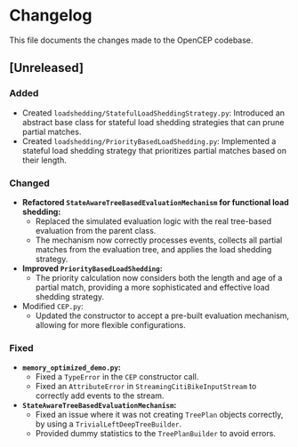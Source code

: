# Changelog

This file documents the changes made to the OpenCEP codebase.

## [Unreleased]

### Added

- Created `loadshedding/StatefulLoadSheddingStrategy.py`: Introduced an abstract base class for stateful load shedding strategies that can prune partial matches.
- Created `loadshedding/PriorityBasedLoadShedding.py`: Implemented a stateful load shedding strategy that prioritizes partial matches based on their length.

### Changed

- **Refactored `StateAwareTreeBasedEvaluationMechanism` for functional load shedding:**
    - Replaced the simulated evaluation logic with the real tree-based evaluation from the parent class.
    - The mechanism now correctly processes events, collects all partial matches from the evaluation tree, and applies the load shedding strategy.
- **Improved `PriorityBasedLoadShedding`:**
    - The priority calculation now considers both the length and age of a partial match, providing a more sophisticated and effective load shedding strategy.
- Modified `CEP.py`:
    - Updated the constructor to accept a pre-built evaluation mechanism, allowing for more flexible configurations.

### Fixed

- **`memory_optimized_demo.py`:**
    - Fixed a `TypeError` in the `CEP` constructor call.
    - Fixed an `AttributeError` in `StreamingCitiBikeInputStream` to correctly add events to the stream.
- **`StateAwareTreeBasedEvaluationMechanism`:**
    - Fixed an issue where it was not creating `TreePlan` objects correctly, by using a `TrivialLeftDeepTreeBuilder`.
    - Provided dummy statistics to the `TreePlanBuilder` to avoid errors.
